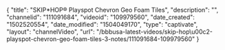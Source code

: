 {
    "title": "SKIP*HOP&reg; Playspot Chevron Geo Foam Tiles",
    "description": "",
    "channelid": "111091684",
    "videoid": "109979560",
    "date_created": "1502520554",
    "date_modified": "1504049170",
    "type": "captivate",
    "layout": "channelVideo",
    "url": "\/bbbusa-latest-videos\/skip-hop\u00c2-playspot-chevron-geo-foam-tiles-3-notes\/111091684-109979560"
}